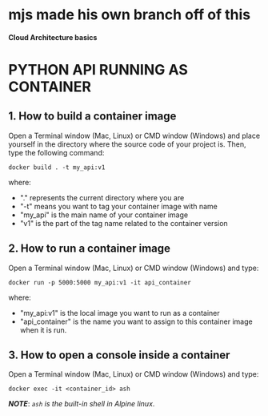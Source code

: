 # mjs made his own branch off of this

#### Cloud Architecture basics
# PYTHON API RUNNING AS CONTAINER
  
  
## 1. How to build a container image
Open a Terminal window (Mac, Linux) or CMD window (Windows) and place yourself
in the directory where the source code of your project is. Then, type the 
following command:

```shell
docker build . -t my_api:v1
```

where:

  - "." represents the current directory where you are
  - "-t" means you want to tag your container image with name
  - "my_api" is the main name of your container image
  - "v1" is the part of the tag name related to the container version

  
  
## 2. How to run a container image
Open a Terminal window (Mac, Linux) or CMD window (Windows) and type:

```shell
docker run -p 5000:5000 my_api:v1 -it api_container
```

where:

  - "my_api:v1" is the local image you want to run as a container
  - "api_container" is the name you want to assign to this container image 
    when it is run.
      
   
## 3. How to open a console inside a container 
Open a Terminal window (Mac, Linux) or CMD window (Windows) and type:

```shell
docker exec -it <container_id> ash
```
  
_**NOTE**_: _`ash` is the built-in shell in Alpine linux_.
